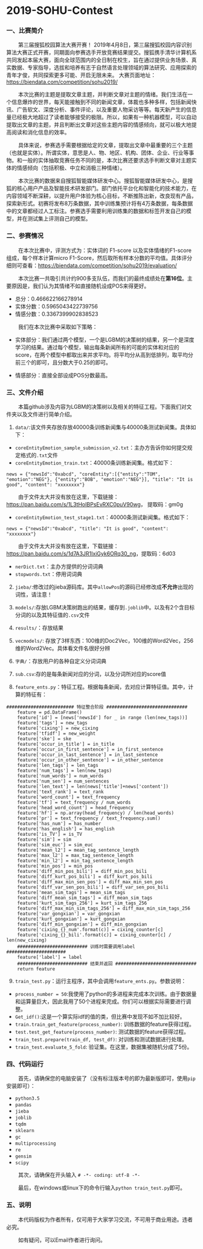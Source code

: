 
# 2019-SOHU-Contest
### 一、比赛简介

&nbsp;&nbsp;&nbsp;&nbsp;&nbsp;&nbsp;&nbsp;&nbsp;第三届搜狐校园算法大赛开赛！ 2019年4月8日，第三届搜狐校园内容识别算法大赛正式开赛，同期面向参赛选手开放竞赛结果提交。搜狐携手清华计算机系共同发起本届大赛，面向全球范围内的全日制在校生，旨在通过提供业务场景、真实数据、专家指导，选拔和培养有志于自然语言处理领域的算法研究、应用探索的青年才俊，共同探索更多可能、开启无限未来。  大赛页面地址：<https://biendata.com/competition/sohu2019/>  

&nbsp;&nbsp;&nbsp;&nbsp;&nbsp;&nbsp;&nbsp;&nbsp;本次比赛的主题是提取文章主题，并判断文章对主题的情绪。我们生活在一个信息爆炸的世界，每天能接触到不同的新闻文章，体裁也多种多样，包括新闻快讯、广告软文、深度分析、事件评论，以及重要人物采访等等。每天新产生的信息量已经极大地超过了读者能够接受的极限。所以，如果有一种机器模型，可以自动提取出文章的主题，并且判断出文章对这些主题内容的情感倾向，就可以极大地提高阅读和消化信息的效率。  

&nbsp;&nbsp;&nbsp;&nbsp;&nbsp;&nbsp;&nbsp;&nbsp;具体来说，参赛选手需要根据给定的文章，提取出文章中最重要的三个主题（也就是实体）。所谓实体，意思是人、物、地区、机构、团体、企业、行业等事物。和一般的实体抽取竞赛任务不同的是，本次比赛还要求选手判断文章对主题实体的情感倾向（包括积极、中立和消极三种情绪）。  

&nbsp;&nbsp;&nbsp;&nbsp;&nbsp;&nbsp;&nbsp;&nbsp;本次比赛的数据来自搜狐智能媒体研发中心。搜狐智能媒体研发中心，是搜狐的核心用户产品及智能技术研发部门。部门依托平台化和智能化的技术能力，在内容领域不断深耕，以提升用户体验为核心目标，不断推陈出新，改良现有产品，探索新形式。初赛将发布8万条数据，其中训练集预计将有4万条数据，每条数据中的文章都经过人工标注。参赛选手需要利用训练集的数据和标签开发自己的模型，并在测试集上评测自己的模型。

### 二、参赛情况

&nbsp;&nbsp;&nbsp;&nbsp;&nbsp;&nbsp;&nbsp;&nbsp;在本次比赛中，评测方式为：实体词的 F1-score 以及实体情绪的F1-score 组成，每个样本计算micro F1-Score，然后取所有样本分数的平均值。具体评分细则可查看：<https://biendata.com/competition/sohu2019/evaluation/>

&nbsp;&nbsp;&nbsp;&nbsp;&nbsp;&nbsp;&nbsp;&nbsp;本次比赛一共吸引共计约900多支队伍，而我们的最终成绩处在**第16位**。主要原因是，我们认为其情绪不如直接随机设成POS来得更好。
- 总分：0.466622166278914
- 实体分数：0.5965043422739756
- 情感分数：0.3367399902838523

&nbsp;&nbsp;&nbsp;&nbsp;&nbsp;&nbsp;&nbsp;&nbsp;我们在本次比赛中采取如下策略：
- 实体部分：我们通过两个模型，一个是LGBM的决策树的结果，另一个是深度学习的结果。通过每个模型，输出每条新闻所有的可能的实体和对应的score，在两个模型中都取出来并求平均。将平均分从高到低排列，取平均分前三个的即可，且分数大于0.25的即可。

- 情感部分：直接全部设成POS分数最高。

### 三、文件介绍

&nbsp;&nbsp;&nbsp;&nbsp;&nbsp;&nbsp;&nbsp;&nbsp;本篇github涉及内容为LGBM的决策树以及相关的特征工程。下面我们对文件夹以及文件进行简单介绍。

1. `data/`:该文件夹存放存放40000条训练新闻集与40000条测试新闻集。具体如下：
- `coreEntityEmotion_sample_submission_v2.txt`：主办方告诉你如何提交规定格式的`.txt`文件
- `coreEntityEmotion_train.txt`：40000条训练新闻集。格式如下：
```
news = {"newsId":"0xabcd", "coreEntity":[{"entity":"TOM", "emotion":"NEG"}, {"entity":"BOB", "emotion":"NEG"}], "title": "It is good", "content": "xxxxxxxx"}
```
&nbsp;&nbsp;&nbsp;&nbsp;&nbsp;&nbsp;&nbsp;&nbsp;由于文件太大并没有放在这里，下载链接：<https://pan.baidu.com/s/1L3tHoIBPsEvRXC0puV90wg>， 提取码：gm0g 
- `coreEntityEmotion_test_stage1.txt`：40000条测试新闻集。格式如下：
```
news = {"newsId":"0xabcd", "title": "It is good", "content": "xxxxxxxx"}
```
&nbsp;&nbsp;&nbsp;&nbsp;&nbsp;&nbsp;&nbsp;&nbsp;由于文件太大并没有放在这里，下载链接：<https://pan.baidu.com/s/1d7A3JR1IxiGyk6ORq30_ng>，提取码：6d03 
- `nerDict.txt`：主办方提供的分词词典
- `stopwords.txt`：停用词词典

2. `jieba/`:修改过的jieba源码库。其中`allowPos`的源码已经修改成**不允许**出现的词性，请注意！

3. `models/`:存放LGBM决策树跑出的结果，缓存到`.joblib`中。以及有2个含目标分词的以及其特征值的`.csv`文件

4. `results/`：存放结果

5. `vecmodels/`: 存放了3样东西：100维的Doc2Vec，100维的Word2Vec，256维的Word2Vec。具体看文件名很好分辨

6. `字典/`：存放用户的各种自定义分词词典

7. `sub.csv`:存的是每条新闻对应的分词，以及分词所对应的score值

8. `feature_ents.py`：特征工程。根据每条新闻，去对应计算特征值。其中，计算的特征有：
```
######################### 特征整合阶段 ##############################
    feature = pd.DataFrame()
    feature['id'] = [news['newsId'] for _ in range (len(new_tags))]
    feature['tags'] = new_tags
    feature['cixing'] = new_cixing
    feature['tfidf'] = new_weight
    feature['ske'] = ske
    feature['occur_in_title'] = in_title
    feature['occur_in_first_sentence'] = in_first_sentence
    feature['occur_in_last_sentence'] = in_last_sentence
    feature['occur_in_other_sentence'] = in_other_sentence
    feature['len_tags'] = len_tags
    feature['num_tags'] = len(new_tags)
    feature['num_words'] = num_words
    feature['num_sen'] = num_sentences
    feature['len_text'] = len(news['title']+news['content'])
    feature['text_rank'] = text_rank
    feature['word_count'] = text_frequency
    feature['tf'] = text_frequency / num_words
    feature['head_word_count'] = head_frequency
    feature['hf'] = np.array(head_frequency) / len(head_words)
    feature['pr'] = text_frequency / text_frequency.sum()
    feature['has_num'] = has_number
    feature['has_english'] = has_english
    feature['is_TV'] = is_TV
    feature['sim'] = sim
    feature['sim_euc'] = sim_euc
    feature['mean_l2'] = mean_tag_sentence_length
    feature['max_l2'] = max_tag_sentence_length
    feature['min_l2'] = min_tag_sentence_length
    feature['min_pos'] = min_pos
    feature['diff_min_pos_bili'] = diff_min_pos_bili
    feature['diff_kurt_pos_bili'] = diff_kurt_pos_bili
    feature['diff_max_min_sen_pos'] = diff_max_min_sen_pos
    feature['diff_var_sen_pos_bili'] = diff_var_sen_pos_bili
    feature['mean_sim_tags'] = mean_sim_tags
    feature['diff_mean_sim_tags'] = diff_mean_sim_tags
    feature['kurt_sim_tags_256'] = kurt_sim_tags_256
    feature['diff_max_min_sim_tags_256'] = diff_max_min_sim_tags_256
    feature['var_gongxian'] = var_gongxian
    feature['kurt_gongxian'] = kurt_gongxian
    feature['diff_min_gongxian'] = diff_min_gongxian
    feature['cixing_{}_num'.format(c)] = cixing_counter[c]
    feature['cixing_{}_bili'.format(c)] = cixing_counter[c] / len(new_cixing)
    ########################## 训练时需要调用label ######################
    feature['label'] = label
    ########################## 结束并返回 ##############################
    return feature
```

9. `train_test.py`：运行主程序，其中会调用`feature_ents.py`。参数说明：
- `process_number = 50`:我使用了python的多进程来完成本次训练。由于数据量和运算量巨大，因此我用了50个进程来完成。你们可以根据实际需要进行调整。
- `Get_idf()`:这是一个算实际idf的值的类，但比赛中发现不如不加比较好。
- `train.train_get_feature(process_number)`: 训练数据的feature获得过程。
- `test.test_get_feature(process_number)`: 测试数据的feature获得过程。
- `train_test.prepare(train_df, test_df)`: 对训练和测试数据进行处理。
- `train_test.evaluate_5_fold`: 验证集。在这里，数据集被随机分成了5份。

### 四、代码运行

&nbsp;&nbsp;&nbsp;&nbsp;&nbsp;&nbsp;&nbsp;&nbsp;首先，请确保您的电脑安装了（没有标注版本号的即为最新版即可，使用`pip`安装即可）：
- `python3.5`
- `pandas`
- `jieba`
- `joblib`
- `tqdm`
- `sklearn`
- `gc`
- `multiprocessing`
- `re`
- `gensim`
- `scipy`

&nbsp;&nbsp;&nbsp;&nbsp;&nbsp;&nbsp;&nbsp;&nbsp;其次，请确保在开头输入 `# -*- coding: utf-8 -*-`

&nbsp;&nbsp;&nbsp;&nbsp;&nbsp;&nbsp;&nbsp;&nbsp;最后，在windows或linux下的命令行输入`python train_test.py`即可。

### 五、说明

&nbsp;&nbsp;&nbsp;&nbsp;&nbsp;&nbsp;&nbsp;&nbsp;本代码版权为作者所有，仅可用于大家学习交流，不可用于商业用途。违者必究。

&nbsp;&nbsp;&nbsp;&nbsp;&nbsp;&nbsp;&nbsp;&nbsp;如有疑问，可以Email作者进行询问。